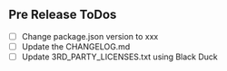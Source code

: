 ## Pre Release ToDos

- [ ] Change package.json version to xxx
- [ ] Update the CHANGELOG.md
- [ ] Update 3RD_PARTY_LICENSES.txt using Black Duck